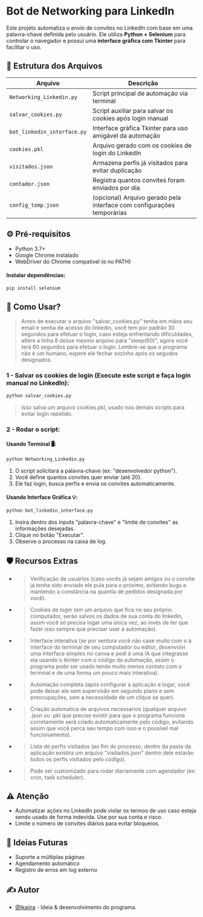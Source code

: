 # Bot de Networking para LinkedIn

Este projeto automatiza o envio de convites no LinkedIn com base em uma palavra-chave definida pelo usuário. Ele utiliza **Python + Selenium** para controlar o navegador e possui uma **interface gráfica com Tkinter** para facilitar o uso.

## 📁 Estrutura dos Arquivos

| Arquivo                    | Descrição                                                                 |
|---------------------------|---------------------------------------------------------------------------|
| `Networking_Linkedin.py`  | Script principal de automação via terminal                                |
| `salvar_cookies.py`       | Script auxiliar para salvar os cookies após login manual                  |
| `bot_linkedin_interface.py` | Interface gráfica Tkinter para uso amigável da automação                 |
| `cookies.pkl`             | Arquivo gerado com os cookies de login do LinkedIn                        |
| `visitados.json`          | Armazena perfis já visitados para evitar duplicação                       |
| `contador.json`           | Registra quantos convites foram enviados por dia                          |
| `config_temp.json`        | (opcional) Arquivo gerado pela interface com configurações temporárias    |

## ⚙️ Pré-requisitos

- Python 3.7+
- Google Chrome instalado
- WebDriver do Chrome compatível (e no PATH)

#### Instalar dependências:
```bash
pip install selenium
```

## 🧪  Como Usar? <a name = "como_usar"></a>
>Antes de executar o arquivo "salvar_cookies.py" tenha em mãos seu email e senha de acesso do linkedin, você tem por padrão 30 segundos para efetuar o login, caso esteja enfrentando dificuldades, altere a linha 8 desse mesmo arquivo para "sleep(60)", agora você terá 60 segundos para efetuar o login. Lembre-se que o programa não é um humano, espere ele fechar sozinho após os segudos designados.
### 1 - Salvar os cookies de login (Execute este script e faça login manual no LinkedIn):
```bash
python salvar_cookies.py
```
>Isso salva um arquivo cookies.pkl, usado nos demais scripts para evitar login repetido.

### 2 - Rodar o script:

#### Usando Terminal 🖥️:
  ```bash
  python Networking_Linkedin.py
  ```
1. O script solicitará a palavra-chave (ex: "desenvolvedor python").
2. Você define quantos convites quer enviar (até 20).
3. Ele faz login, busca perfis e envia os convites automaticamente.

#### Usando Interface Gráfica 💡:
```bash
python bot_linkedin_interface.py
```
1. Insira dentro dos inputs "palavra-chave" e "limite de convites" as informações desejadas.
2. Clique no botão "Executar".
3. Observe o processo na caixa de log.

## 🛡️ Recursos Extras
- > Verificação de usuários (caso vocês já sejam amigos ou o convite já tenha sido enviado ele pula para o próximo, evitando bugs e mantendo a constância na quantia de pedidos designada por você).
- > Cookies de login (em um arquivo que fica no seu próprio computador, serão salvos os dados de sua conta do linkedin, assim você só precisa logar uma única vez, ao invés de ter que fazer isso sempre que precisar usar a automação).
- > Interface interativa (se por ventura você não case muito com o a interface do terminal de seu computador ou editor, desenvolvi uma interface simples no canva e pedi à uma IA que integrasse ela usando o tkinter com o código da automação, assim o programa pode ser usado tendo muito menos contato com o terminal e de uma forma um pouco mais interativa).
- > Automação completa (após configurar a aplicação e logar, você pode deixar ela sem supervisão em segundo plano e sem preocupações, sem a necessidade de um clique se quer).
- > Criação automatica de arquivos necessarios (qualquer arquivo .json ou .pkl que precise existir para que o programa funcione corretamente será criado automaticamente pelo código, evitando assim que você perca seu tempo com isso e o possível mal funcionamento).
- > Lista de perfis visitados (ao fim do processo, dentro da pasta da aplicação existira um arquivo "visitados.json" dentro dele estarão todos os perfis visitados pelo código).
- > Pode ser customizado para rodar diariamente com agendador (ex: cron, task scheduler).

## ⚠️ Atenção
- Automatizar ações no LinkedIn pode violar os termos de uso caso esteja sendo usado de forma indevida. Use por sua conta e risco.
- Limite o número de convites diários para evitar bloqueios.

## 🧠 Ideias Futuras
- Suporte a múltiplas páginas
- Agendamento automático
- Registro de erros em log externo

## ✍️ Autor <a name = "autor"></a>
- [@Ikajira](https://github.com/Ikajira) - Ideia & desenvolvimento do programa.

